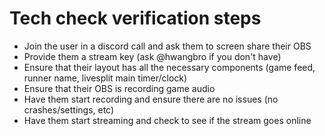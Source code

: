 # Tech check verification steps
- Join the user in a discord call and ask them to screen share their OBS
- Provide them a stream key (ask @hwangbro if you don't have)
- Ensure that their layout has all the necessary components (game feed, runner name, livesplit main timer/clock)
- Ensure that their OBS is recording game audio
- Have them start recording and ensure there are no issues (no crashes/settings, etc)
- Have them start streaming and check to see if the stream goes online
